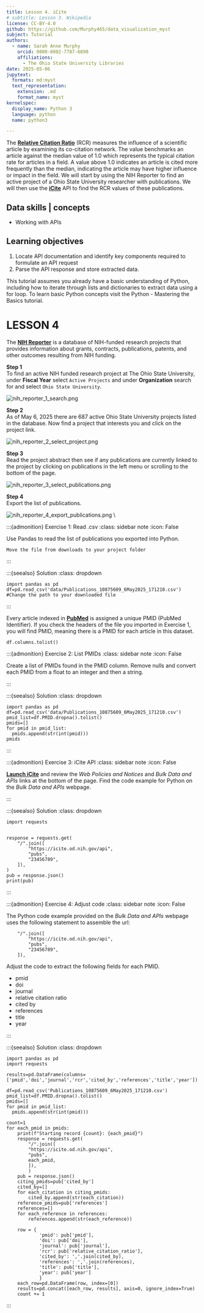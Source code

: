 ```yaml
---
title: Lesson 4. iCite
# subtitle: Lesson 3. Wikipedia
license: CC-BY-4.0
github: https://github.com/Murphy465/data_visualization_myst
subject: Tutorial
authors:
  - name: Sarah Anne Murphy
    orcid: 0000-0002-7787-6890
    affiliations:
      - The Ohio State University Libraries
date: 2025-05-06
jupytext:
  formats: md:myst
  text_representation:
    extension: .md
    format_name: myst
kernelspec:
  display_name: Python 3
  language: python
  name: python3

---
```

The __[Relative Citation Ratio](https://doi.org/10.1371/journal.pbio.1002541)__ (RCR) measures the influence of a scientific article by examining its co-citation network. The value benchmarks an article against the median value of 1.0 which represents the typical citation rate for articles in a field. A value above 1.0 indicates an article is cited more frequently than the  median, indicating the article may have higher influence or impact in the field. We will start by using the NIH Reporter to find an active project of a Ohio State University researcher with publications.  We will then use the __[iCite](https://icite.od.nih.gov/)__ API to find the RCR values of these publications.

## Data skills | concepts
- Working with APIs

## Learning objectives
1. Locate API documentation and identify key components required to formulate an API request
2. Parse the API response and store extracted data.

This tutorial assumes you already have a basic understanding of Python, including how to iterate through lists and dictionaries to extract data using a for loop. To learn basic Python concepts visit the Python - Mastering the Basics tutorial.

# LESSON 4

The __[NIH Reporter](https://reporter.nih.gov/)__ is a database of NIH-funded research projects that provides information about grants, contracts, publications, patents, and other outcomes resulting from NIH funding. 

**Step 1**\
To find an active NIH funded research project at The Ohio State University, under **Fiscal Year** select `Active Projects` and under **Organization** search for and select `Ohio State University`.

![nih_reporter_1_search.png](images/nih_reporter_1_search.png "Screenshot showing the NIH Reporter Interface with Active Projects entered under Fiscal Year and Ohio State University entered under Organization")

**Step 2**\
As of May 6, 2025 there are 687 active Ohio State University projects listed in the database. Now find a project that interests you and click on the project link.

![nih_reporter_2_select_project.png](images/nih_reporter_2_select_project.png "Screenshot of the results page showing funded projects with the project Molecular biophysics predoctoral training at the Ohio State University circled")

**Step 3**\
Read the project abstract then see if any publications are currently linked to the project by clicking on publications in the left menu or scrolling to the bottom of the page.

![nih_reporter_3_select_publications.png](images/nih_reporter_3_select_publications.png "Screenshot of the details page for the project Molecular biophysics predoctoral training at The Ohio State University with Publications circled in the left screen menu")

**Step 4**\
Export the list of publications.

![nih_reporter_4_export_publications.png](images/nih_reporter_4_export_publications.png "Screenshot of the publications page for the project with the location of the Export icon circled")
\


:::{admonition} Exercise 1: Read .csv
:class: sidebar note
:icon: False

Use Pandas to read the list of publications you exported into Python.

```{tip}
Move the file from downloads to your project folder
```
:::

:::{seealso} Solution
:class: dropdown

```{code-cell}
import pandas as pd
df=pd.read_csv('data/Publications_10875609_6May2025_171210.csv') #Change the path to your downloaded file

```
:::

Every article indexed in __[PubMed](https://pubmed.ncbi.nlm.nih.gov/)__ is assigned a unique PMID (PubMed Identifier). If you check the headers of the file you imported in Exercise 1, you will find PMID, meaning there is a PMID for each article in this dataset.

```{code-cell}
df.columns.tolist()
```

:::{admonition} Exercise 2: List PMIDs
:class: sidebar note
:icon: False

Create a list of PMIDs found in the PMID column. Remove nulls and convert each PMID from a float to an integer and then a string.

:::

:::{seealso} Solution
:class: dropdown

```{code-cell}
import pandas as pd
df=pd.read_csv('data/Publications_10875609_6May2025_171210.csv') 
pmid_list=df.PMID.dropna().tolist()
pmids=[]
for pmid in pmid_list:
  pmids.append(str(int(pmid)))
pmids

```
:::


:::{admonition} Exercise 3: iCite API
:class: sidebar note
:icon: False

__[Launch iCite](https://icite.od.nih.gov/analysis)__ and review the *Web Policies and Notices* and *Bulk Data and APIs* links at the bottom of the page. Find the code example for Python on the *Bulk Data and APIs* webpage.

:::

:::{seealso} Solution
:class: dropdown

```{code-block}
import requests


response = requests.get(
    "/".join([
        "https://icite.od.nih.gov/api",
        "pubs",
        "23456789",
    ]),
)
pub = response.json()
print(pub)
```

:::

:::{admonition} Exercise 4: Adjust code
:class: sidebar note
:icon: False

The Python code example provided on the *Bulk Data and APIs* webpage uses the following statement to assemble the url:
```{code-block}
    "/".join([
        "https://icite.od.nih.gov/api",
        "pubs",
        "23456789",
    ]),
```

Adjust the code to extract the following fields for each PMID.
- pmid
- doi
- journal
- relative citation ratio
- cited by
- references
- title
- year



:::

:::{seealso} Solution
:class: dropdown

```{code-block}
import pandas as pd
import requests

results=pd.DataFrame(columns=['pmid','doi','journal','rcr','cited_by','references','title','year'])

df=pd.read_csv('Publications_10875609_6May2025_171210.csv') 
pmid_list=df.PMID.dropna().tolist()
pmids=[]
for pmid in pmid_list:
  pmids.append(str(int(pmid)))

count=1
for each_pmid in pmids:
    print(f"Starting record {count}: {each_pmid}")
    response = requests.get(
        "/".join([
        "https://icite.od.nih.gov/api",
        "pubs",
        each_pmid,
        ]),
        )   
    pub = response.json()
    citing_pmids=pub['cited_by']
    cited_by=[]
    for each_citation in citing_pmids:
        cited_by.append(str(each_citation))
    reference_pmids=pub['references']
    references=[]
    for each_reference in references:
        references.append(str(each_reference))

    row = {
            'pmid': pub['pmid'],
            'doi': pub['doi'],
            'journal': pub['journal'],
            'rcr': pub['relative_citation_ratio'],
            'cited_by': ','.join(cited_by),
            'references': ','.join(references),
            'title': pub['title'],
            'year': pub['year']
            }
    each_row=pd.DataFrame(row, index=[0])
    results=pd.concat([each_row, results], axis=0, ignore_index=True)
    count += 1
```

:::

























